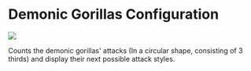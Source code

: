 # Demonic Gorillas Configuration

![](https://user-images.githubusercontent.com/26200523/38774904-b4ac20c8-4072-11e8-87f8-22082bf4bdc0.png)

Counts the demonic gorillas' attacks (In a circular shape, consisting of 3 thirds) and display their next possible attack styles.

